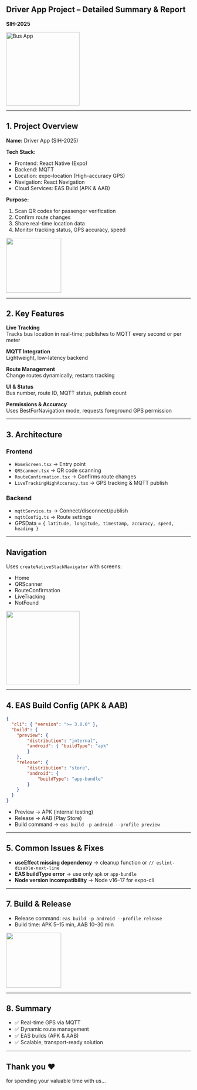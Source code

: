 ## Driver App Project – Detailed Summary & Report  
**SIH-2025**

<img src="https://cdn-icons-png.flaticon.com/512/741/741407.png" alt="Bus App" width="200"/>

---

## 1. Project Overview

**Name:** Driver App (SIH-2025)

**Tech Stack:**  
- Frontend: React Native (Expo) <!-- .element: class="fragment fade-in" -->
- Backend: MQTT <!-- .element: class="fragment fade-in" -->
- Location: expo-location (High-accuracy GPS) <!-- .element: class="fragment fade-in" -->
- Navigation: React Navigation <!-- .element: class="fragment fade-in" -->
- Cloud Services: EAS Build (APK & AAB) <!-- .element: class="fragment fade-in" -->

**Purpose:**  
1. Scan QR codes for passenger verification <!-- .element: class="fragment fade-in" -->
2. Confirm route changes <!-- .element: class="fragment fade-in" -->
3. Share real-time location data <!-- .element: class="fragment fade-in" -->
4. Monitor tracking status, GPS accuracy, speed <!-- .element: class="fragment fade-in" -->

<img src="https://cdn-icons-png.flaticon.com/512/854/854878.png" width="150"/>

---

## 2. Key Features

**Live Tracking**  
Tracks bus location in real-time; publishes to MQTT every second or per meter <!-- .element: class="fragment grow" -->

**MQTT Integration**  
Lightweight, low-latency backend <!-- .element: class="fragment grow" -->

**Route Management**  
Change routes dynamically; restarts tracking <!-- .element: class="fragment grow" -->

**UI & Status**  
Bus number, route ID, MQTT status, publish count <!-- .element: class="fragment grow" -->

**Permissions & Accuracy**  
Uses BestForNavigation mode, requests foreground GPS permission <!-- .element: class="fragment grow" -->

---

## 3. Architecture

### Frontend
- `HomeScreen.tsx` → Entry point <!-- .element: class="fragment fade-left" -->
- `QRScanner.tsx` → QR code scanning <!-- .element: class="fragment fade-left" -->
- `RouteConfirmation.tsx` → Confirms route changes <!-- .element: class="fragment fade-left" -->
- `LiveTrackingHighAccuracy.tsx` → GPS tracking & MQTT publish <!-- .element: class="fragment fade-left" -->

### Backend
- `mqttService.ts` → Connect/disconnect/publish <!-- .element: class="fragment fade-right" -->
- `mqttConfig.ts` → Route settings <!-- .element: class="fragment fade-right" -->
- GPSData = `{ latitude, longitude, timestamp, accuracy, speed, heading }` <!-- .element: class="fragment fade-right" -->

---

## Navigation

Uses `createNativeStackNavigator` with screens:  
- Home <!-- .element: class="fragment fade-in" -->  
- QRScanner <!-- .element: class="fragment fade-in" -->  
- RouteConfirmation <!-- .element: class="fragment fade-in" -->  
- LiveTracking <!-- .element: class="fragment fade-in" -->  
- NotFound <!-- .element: class="fragment fade-in" -->

<img src="https://cdn-icons-png.flaticon.com/512/684/684908.png" width="200"/>

---

## 4. EAS Build Config (APK & AAB)

```json
{
  "cli": { "version": ">= 3.0.0" },
  "build": {
    "preview": { 
        "distribution": "internal", 
        "android": { "buildType": "apk" 
        } 
    },
    "release": { 
        "distribution": "store", 
        "android": { 
            "buildType": "app-bundle" 
        } 
    }
  }
}
````

<!-- .element: class="fragment highlight-current-blue" -->

* Preview → APK (internal testing)
* Release → AAB (Play Store)
* Build command → `eas build -p android --profile preview`

---

## 5. Common Issues & Fixes

* **useEffect missing dependency** → cleanup function or `// eslint-disable-next-line` <!-- .element: class="fragment fade-in" -->
* **EAS buildType error** → use only `apk` or `app-bundle` <!-- .element: class="fragment fade-in" -->
* **Node version incompatibility** → Node v16–17 for expo-cli <!-- .element: class="fragment fade-in" -->

---

## 7. Build & Release

* Release command: `eas build -p android --profile release` <!-- .element: class="fragment fade-in" -->
* Build time: APK 5–15 min, AAB 10–30 min <!-- .element: class="fragment fade-in" -->

<img src="https://cdn-icons-png.flaticon.com/512/906/906343.png" width="150"/>

---

## 8. Summary

* ✅ Real-time GPS via MQTT <!-- .element: class="fragment fade-in" -->
* ✅ Dynamic route management <!-- .element: class="fragment fade-in" -->
* ✅ EAS builds (APK & AAB) <!-- .element: class="fragment fade-in" -->
* ✅ Scalable, transport-ready solution <!-- .element: class="fragment fade-in" -->


---

## Thank you ❤ 
for spending your valuable time with us...